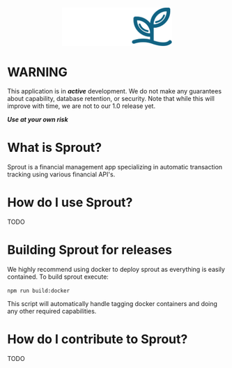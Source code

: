 <p align="center">
  <img width="50%" src="./frontend/src/assets/logo/color-transparent.svg">
</p>

# WARNING

This application is in **_active_** development. We do not make any guarantees about capability, database retention, or security. Note that while this will improve with time, we are not to our 1.0 release yet.

**_Use at your own risk_**

# What is Sprout?

Sprout is a financial management app specializing in automatic transaction tracking using various financial API's.

# How do I use Sprout?

TODO

# Building Sprout for releases

We highly recommend using docker to deploy sprout as everything is easily contained. To build sprout execute:

`npm run build:docker`

This script will automatically handle tagging docker containers and doing any other required capabilities.

# How do I contribute to Sprout?

TODO
